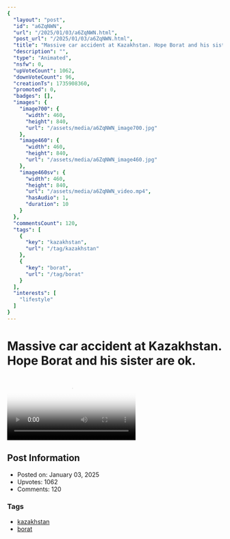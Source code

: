 ```yaml
---
{
  "layout": "post",
  "id": "a6ZqNWN",
  "url": "/2025/01/03/a6ZqNWN.html",
  "post_url": "/2025/01/03/a6ZqNWN.html",
  "title": "Massive car accident at Kazakhstan. Hope Borat and his sister are ok.",
  "description": "",
  "type": "Animated",
  "nsfw": 0,
  "upVoteCount": 1062,
  "downVoteCount": 96,
  "creationTs": 1735908360,
  "promoted": 0,
  "badges": [],
  "images": {
    "image700": {
      "width": 460,
      "height": 840,
      "url": "/assets/media/a6ZqNWN_image700.jpg"
    },
    "image460": {
      "width": 460,
      "height": 840,
      "url": "/assets/media/a6ZqNWN_image460.jpg"
    },
    "image460sv": {
      "width": 460,
      "height": 840,
      "url": "/assets/media/a6ZqNWN_video.mp4",
      "hasAudio": 1,
      "duration": 10
    }
  },
  "commentsCount": 120,
  "tags": [
    {
      "key": "kazakhstan",
      "url": "/tag/kazakhstan"
    },
    {
      "key": "borat",
      "url": "/tag/borat"
    }
  ],
  "interests": [
    "lifestyle"
  ]
}
---
```


# Massive car accident at Kazakhstan. Hope Borat and his sister are ok.

<video controls playsinline loop poster="/assets/media/a6ZqNWN_image460.jpg">
  <source src="/assets/media/a6ZqNWN_video.mp4" type="video/mp4">
  Your browser does not support the video tag.
</video>

## Post Information

- Posted on: January 03, 2025
- Upvotes: 1062
- Comments: 120

### Tags

- [kazakhstan](/tag/kazakhstan)
- [borat](/tag/borat)
